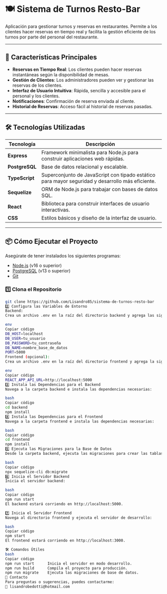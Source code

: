 # 🍽️ **Sistema de Turnos Resto-Bar**  
Aplicación para gestionar turnos y reservas en restaurantes. Permite a los clientes hacer reservas en tiempo real y facilita la gestión eficiente de los turnos por parte del personal del restaurante.

---

## 🚀 **Características Principales**

- **Reservas en Tiempo Real**: Los clientes pueden hacer reservas instantáneas según la disponibilidad de mesas.
- **Gestión de Clientes**: Los administradores pueden ver y gestionar las reservas de los clientes.
- **Interfaz de Usuario Intuitiva**: Rápida, sencilla y accesible para el personal y los clientes.
- **Notificaciones**: Confirmación de reserva enviada al cliente.
- **Historial de Reservas**: Acceso fácil al historial de reservas pasadas.

---

## 🛠 **Tecnologías Utilizadas**

| **Tecnología** | **Descripción** |
|----------------|-----------------|
| **Express**    | Framework minimalista para Node.js para construir aplicaciones web rápidas. |
| **PostgreSQL** | Base de datos relacional y escalable. |
| **TypeScript** | Superconjunto de JavaScript con tipado estático para mayor seguridad y desarrollo más eficiente. |
| **Sequelize**  | ORM de Node.js para trabajar con bases de datos SQL. |
| **React**      | Biblioteca para construir interfaces de usuario interactivas. |
| **CSS**        | Estilos básicos y diseño de la interfaz de usuario. |

---

## 📦 **Cómo Ejecutar el Proyecto**

Asegúrate de tener instalados los siguientes programas:  
- [Node.js](https://nodejs.org/) (v16 o superior)  
- [PostgreSQL](https://www.postgresql.org/) (v13 o superior)  
- [Git](https://git-scm.com/)  

### 1️⃣ **Clona el Repositorio**
```bash
git clone https://github.com/Lisandro85/sistema-de-turnos-resto-bar
2️⃣ Configura las Variables de Entorno
Backend:
Crea un archivo .env en la raíz del directorio backend y agrega las siguientes variables de configuración:

env
Copiar código
DB_HOST=localhost
DB_USER=tu_usuario
DB_PASSWORD=tu_contraseña
DB_NAME=nombre_base_de_datos
PORT=5000
Frontend (opcional):
Crea un archivo .env en la raíz del directorio frontend y agrega la siguiente variable de configuración:

env
Copiar código
REACT_APP_API_URL=http://localhost:5000
3️⃣ Instala las Dependencias para el Backend
Navega a la carpeta backend e instala las dependencias necesarias:

bash
Copiar código
cd backend
npm install
4️⃣ Instala las Dependencias para el Frontend
Navega a la carpeta frontend e instala las dependencias necesarias:

bash
Copiar código
cd frontend
npm install
5️⃣ Ejecuta las Migraciones para la Base de Datos
Desde la carpeta backend, ejecuta las migraciones para crear las tablas en la base de datos:

bash
Copiar código
npx sequelize-cli db:migrate
6️⃣ Inicia el Servidor Backend
Inicia el servidor backend:

bash
Copiar código
npm run start
El backend estará corriendo en http://localhost:5000.

7️⃣ Inicia el Servidor Frontend
Navega al directorio frontend y ejecuta el servidor de desarrollo:

bash
Copiar código
npm start
El frontend estará corriendo en http://localhost:3000.

🛠 Comandos Útiles
bash
Copiar código
npm run start      Inicia el servidor en modo desarrollo.
npm run build      Compila el proyecto para producción.
npm run migrate    Ejecuta las migraciones de base de datos.
📧 Contacto
Para preguntas o sugerencias, puedes contactarme:
📩 lisandrobedotti@hotmail.com
